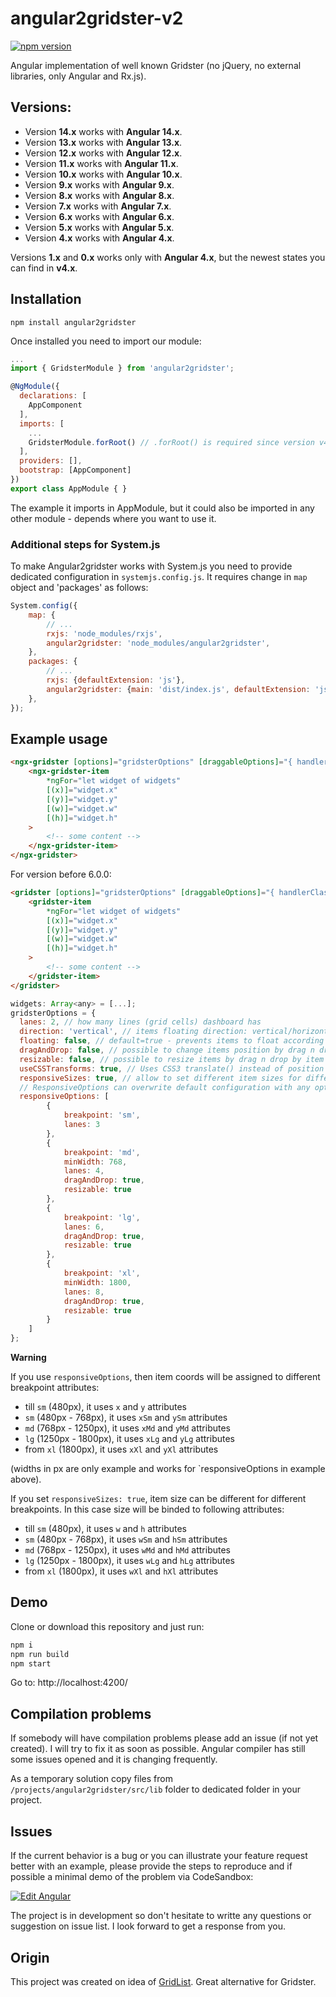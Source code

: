 # angular2gridster-v2

[![npm version](https://badge.fury.io/js/angular2gridster.svg)](https://badge.fury.io/js/angular2gridster-v2)

Angular implementation of well known Gridster (no jQuery, no external libraries, only Angular and Rx.js).

## Versions:

-   Version **14.x** works with **Angular 14.x**.
-   Version **13.x** works with **Angular 13.x**.
-   Version **12.x** works with **Angular 12.x**.
-   Version **11.x** works with **Angular 11.x**.
-   Version **10.x** works with **Angular 10.x**.
-   Version **9.x** works with **Angular 9.x**.
-   Version **8.x** works with **Angular 8.x**.
-   Version **7.x** works with **Angular 7.x**.
-   Version **6.x** works with **Angular 6.x**.
-   Version **5.x** works with **Angular 5.x**.
-   Version **4.x** works with **Angular 4.x**.

Versions **1.x** and **0.x** works only with **Angular 4.x**, but the newest states you can find in **v4.x**.

## Installation

```shell
npm install angular2gridster
```

Once installed you need to import our module:

```js
...
import { GridsterModule } from 'angular2gridster';

@NgModule({
  declarations: [
    AppComponent
  ],
  imports: [
    ...
    GridsterModule.forRoot() // .forRoot() is required since version v4+
  ],
  providers: [],
  bootstrap: [AppComponent]
})
export class AppModule { }
```

The example it imports in AppModule, but it could also be imported in any other module - depends where you want to use it.

### Additional steps for System.js

To make Angular2gridster works with System.js you need to provide dedicated configuration in `systemjs.config.js`.
It requires change in `map` object and 'packages' as follows:

```js
System.config({
    map: {
        // ...
        rxjs: 'node_modules/rxjs',
        angular2gridster: 'node_modules/angular2gridster',
    },
    packages: {
        // ...
        rxjs: {defaultExtension: 'js'},
        angular2gridster: {main: 'dist/index.js', defaultExtension: 'js'},
    },
});
```

## Example usage

```html
<ngx-gridster [options]="gridsterOptions" [draggableOptions]="{ handlerClass: 'panel-heading' }">
    <ngx-gridster-item
        *ngFor="let widget of widgets"
        [(x)]="widget.x"
        [(y)]="widget.y"
        [(w)]="widget.w"
        [(h)]="widget.h"
    >
        <!-- some content -->
    </ngx-gridster-item>
</ngx-gridster>
```

For version before 6.0.0:

```html
<gridster [options]="gridsterOptions" [draggableOptions]="{ handlerClass: 'panel-heading' }">
    <gridster-item
        *ngFor="let widget of widgets"
        [(x)]="widget.x"
        [(y)]="widget.y"
        [(w)]="widget.w"
        [(h)]="widget.h"
    >
        <!-- some content -->
    </gridster-item>
</gridster>
```

```js
widgets: Array<any> = [...];
gridsterOptions = {
  lanes: 2, // how many lines (grid cells) dashboard has
  direction: 'vertical', // items floating direction: vertical/horizontal/none
  floating: false, // default=true - prevents items to float according to the direction (gravity)
  dragAndDrop: false, // possible to change items position by drag n drop
  resizable: false, // possible to resize items by drag n drop by item edge/corner
  useCSSTransforms: true, // Uses CSS3 translate() instead of position top/left - significant performance boost.
  responsiveSizes: true, // allow to set different item sizes for different breakpoints
  // ResponsiveOptions can overwrite default configuration with any option available for specific breakpoint.
  responsiveOptions: [
        {
            breakpoint: 'sm',
            lanes: 3
        },
        {
            breakpoint: 'md',
            minWidth: 768,
            lanes: 4,
            dragAndDrop: true,
            resizable: true
        },
        {
            breakpoint: 'lg',
            lanes: 6,
            dragAndDrop: true,
            resizable: true
        },
        {
            breakpoint: 'xl',
            minWidth: 1800,
            lanes: 8,
            dragAndDrop: true,
            resizable: true
        }
    ]
};
```

**Warning**

If you use `responsiveOptions`, then item coords will be assigned to different breakpoint attributes:

-   till `sm` (480px), it uses `x` and `y` attributes
-   `sm` (480px - 768px), it uses `xSm` and `ySm` attributes
-   `md` (768px - 1250px), it uses `xMd` and `yMd` attributes
-   `lg` (1250px - 1800px), it uses `xLg` and `yLg` attributes
-   from `xl` (1800px), it uses `xXl` and `yXl` attributes

(widths in px are only example and works for `responsiveOptions in example above).

If you set `responsiveSizes: true`, item size can be different for different breakpoints. In this case size will be binded to following attributes:

-   till `sm` (480px), it uses `w` and `h` attributes
-   `sm` (480px - 768px), it uses `wSm` and `hSm` attributes
-   `md` (768px - 1250px), it uses `wMd` and `hMd` attributes
-   `lg` (1250px - 1800px), it uses `wLg` and `hLg` attributes
-   from `xl` (1800px), it uses `wXl` and `hXl` attributes

## Demo

Clone or download this repository and just run:

```js
npm i
npm run build
npm start
```

Go to: http://localhost:4200/

## Compilation problems

If somebody will have compilation problems please add an issue (if not yet created). I will try to fix it as soon as possible.
Angular compiler has still some issues opened and it is changing frequently.

As a temporary solution copy files from `/projects/angular2gridster/src/lib` folder to dedicated folder in your project.

## Issues

If the current behavior is a bug or you can illustrate your feature request better with an example,
please provide the steps to reproduce and if possible a minimal demo of the problem via CodeSandbox:

[![Edit Angular](https://codesandbox.io/static/img/play-codesandbox.svg)](https://codesandbox.io/s/angular-otned?fontsize=14)

The project is in development so don't hesitate to writte any questions or suggestion on issue list.
I look forward to get a response from you.

## Origin

This project was created on idea of [GridList](https://github.com/hootsuite/grid). Great alternative for Gridster.
